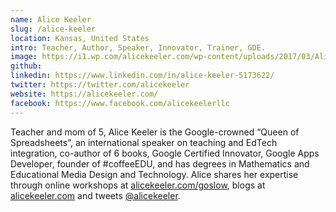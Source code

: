 ```yaml
---
name: Alice Keeler
slug: /alice-keeler
location: Kansas, United States
intro: Teacher, Author, Speaker, Innovator, Trainer, GDE.
image: https://i1.wp.com/alicekeeler.com/wp-content/uploads/2017/03/Alice-Headshot.jpg?w=1080&ssl=1
github: 
linkedin: https://www.linkedin.com/in/alice-keeler-5173622/
twitter: https://twitter.com/alicekeeler
website: https://alicekeeler.com/
facebook: https://www.facebook.com/alicekeelerllc
---
```


Teacher and mom of 5, Alice Keeler is the Google-crowned “Queen of Spreadsheets”, an international speaker on teaching and EdTech integration, co-author of 6 books, Google Certified Innovator, Google Apps Developer, founder of #coffeeEDU, and has degrees in Mathematics and Educational Media Design and Technology. Alice shares her expertise through online workshops at [alicekeeler.com/goslow](alicekeeler.com/goslow), blogs at [alicekeeler.com](alicekeeler.com) and tweets [@alicekeeler](https://twitter.com/alicekeeler).